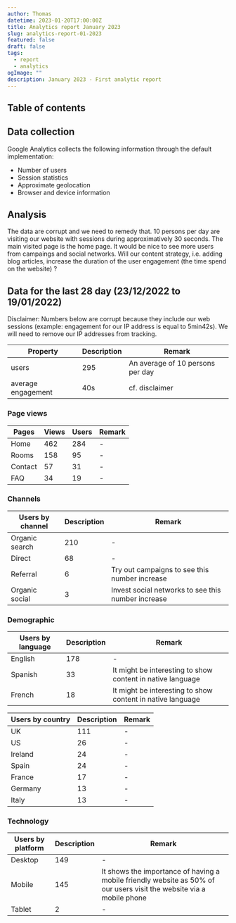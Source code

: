 ```yaml
---
author: Thomas
datetime: 2023-01-20T17:00:00Z
title: Analytics report January 2023
slug: analytics-report-01-2023
featured: false
draft: false
tags:
  - report
  - analytics
ogImage: ""
description: January 2023 - First analytic report
---
```


## Table of contents

## Data collection

Google Analytics collects the following information through the default implementation:

- Number of users
- Session statistics
- Approximate geolocation
- Browser and device information

## Analysis

The data are corrupt and we need to remedy that. 10 persons per day are visiting our website with sessions during approximatively 30 seconds. The main visited page is the home page. It would be nice to see more users from campaings and social networks. Will our content strategy, i.e. adding blog articles, increase the duration of the user engagement (the time spend on the website) ?

## Data for the last 28 day (23/12/2022 to 19/01/2022)

Disclaimer: Numbers below are corrupt because they include our web sessions (example: engagement for our IP address is equal to 5min42s). We will need to remove our IP addresses from tracking.

| Property           | Description | Remark                           |
| ------------------ | ----------- | -------------------------------- |
| users              | 295         | An average of 10 persons per day |
| average engagement | 40s         | cf. disclaimer                   |

### Page views

| Pages   | Views | Users | Remark |
| ------- | ----- | ----- | ------ |
| Home    | 462   | 284   | -      |
| Rooms   | 158   | 95    | -      |
| Contact | 57    | 31    | -      |
| FAQ     | 34    | 19    | -      |

### Channels

| Users by channel | Description | Remark                                             |
| ---------------- | ----------- | -------------------------------------------------- |
| Organic search   | 210         | -                                                  |
| Direct           | 68          | -                                                  |
| Referral         | 6           | Try out campaigns to see this number increase      |
| Organic social   | 3           | Invest social networks to see this number increase |

### Demographic

| Users by language | Description | Remark                                                     |
| ----------------- | ----------- | ---------------------------------------------------------- |
| English           | 178         | -                                                          |
| Spanish           | 33          | It might be interesting to show content in native language |
| French            | 18          | It might be interesting to show content in native language |

| Users by country | Description | Remark |
| ---------------- | ----------- | ------ |
| UK               | 111         | -      |
| US               | 26          | -      |
| Ireland          | 24          | -      |
| Spain            | 24          | -      |
| France           | 17          | -      |
| Germany          | 13          | -      |
| Italy            | 13          | -      |

### Technology

| Users by platform | Description | Remark                                                                                                               |
| ----------------- | ----------- | -------------------------------------------------------------------------------------------------------------------- |
| Desktop           | 149         | -                                                                                                                    |
| Mobile            | 145         | It shows the importance of having a mobile friendly website as 50% of our users visit the website via a mobile phone |
| Tablet            | 2           | -                                                                                                                    |
